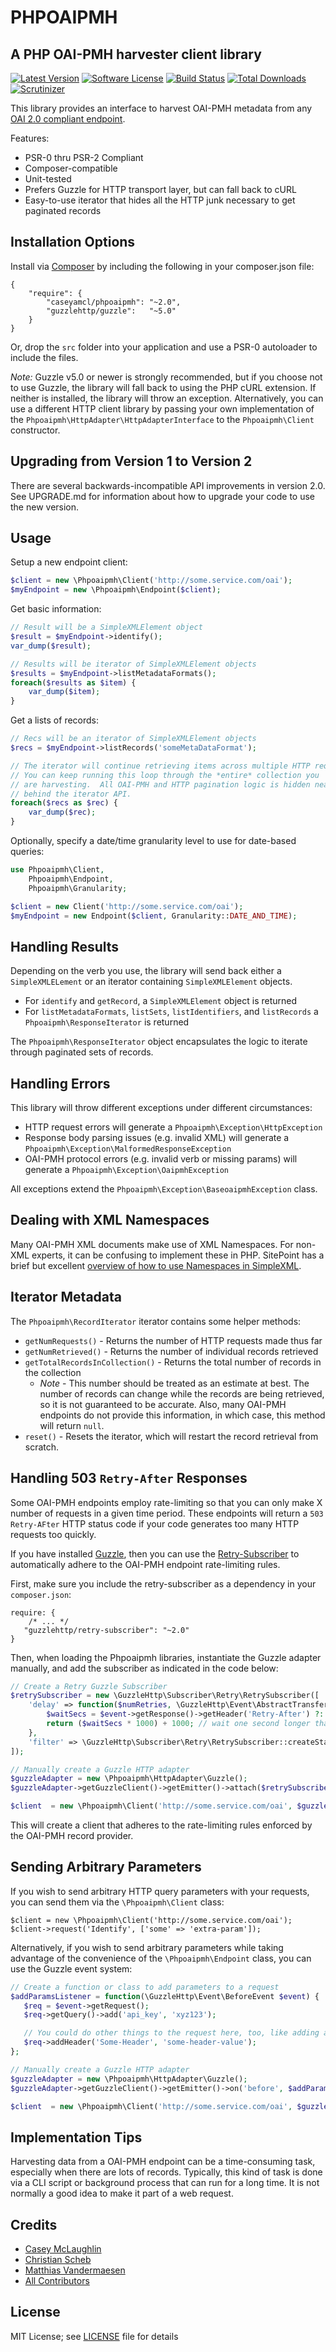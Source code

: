 PHPOAIPMH
=========

A PHP OAI-PMH harvester client library
--------------------------------------

[![Latest Version](https://img.shields.io/github/release/caseyamcl/phpoaipmh.svg?style=flat-square?style=flat-square)](https://github.com/caseyamcl/phpoaipmh/releases)
[![Software License](https://img.shields.io/badge/license-MIT-brightgreen.svg?style=flat-square)](LICENSE.md)
[![Build Status](https://travis-ci.org/caseyamcl/Phpoiapmh.png)](https://travis-ci.org/caseyamcl/Phpoiapmh.png)
[![Total Downloads](https://img.shields.io/packagist/dt/caseyamcl/Phpoaipmh.svg?style=flat-square)](https://packagist.org/packages/caseyamcl/Phpoaipmh)
[![Scrutinizer](https://img.shields.io/scrutinizer/g/caseyamcl/phpoaipmh.svg?style=flat-square)](https://scrutinizer-ci.com/g/caseyamcl/phpoaipmh/)

This library provides an interface to harvest OAI-PMH metadata
from any [OAI 2.0 compliant endpoint](http://www.openarchives.org/OAI/openarchivesprotocol.html#ListMetadataFormats).

Features:
* PSR-0 thru PSR-2 Compliant
* Composer-compatible
* Unit-tested
* Prefers Guzzle for HTTP transport layer, but can fall back to cURL
* Easy-to-use iterator that hides all the HTTP junk necessary to get paginated records


Installation Options
--------------------
Install via [Composer](http://getcomposer.org/) by including the following in your composer.json file: 
 
    {
        "require": {
            "caseyamcl/phpoaipmh": "~2.0",
            "guzzlehttp/guzzle":   "~5.0"
        }
    }

Or, drop the `src` folder into your application and use a PSR-0 autoloader to include the files.

*Note:* Guzzle v5.0 or newer is strongly recommended, but if you choose not to use Guzzle, the
library will fall back to using the PHP cURL extension.  If neither is installed, the library will
throw an exception.  Alternatively, you can use a different HTTP client library by passing your own
implementation of the `Phpoaipmh\HttpAdapter\HttpAdapterInterface` to the `Phpoaipmh\Client` constructor.


Upgrading from Version 1 to Version 2
-------------------------------------

There are several backwards-incompatible API improvements in version 2.0.  See UPGRADE.md for
information about how to upgrade your code to use the new version.


Usage
-----
Setup a new endpoint client:

```php
$client = new \Phpoaipmh\Client('http://some.service.com/oai');
$myEndpoint = new \Phpoaipmh\Endpoint($client);
```

Get basic information:

```php
// Result will be a SimpleXMLElement object
$result = $myEndpoint->identify();
var_dump($result);

// Results will be iterator of SimpleXMLElement objects
$results = $myEndpoint->listMetadataFormats();
foreach($results as $item) {
    var_dump($item);
}
```

Get a lists of records:


```php
// Recs will be an iterator of SimpleXMLElement objects
$recs = $myEndpoint->listRecords('someMetaDataFormat');

// The iterator will continue retrieving items across multiple HTTP requests.
// You can keep running this loop through the *entire* collection you
// are harvesting.  All OAI-PMH and HTTP pagination logic is hidden neatly
// behind the iterator API.
foreach($recs as $rec) {
    var_dump($rec);
}
```

Optionally, specify a date/time granularity level to use for date-based queries:

```php
use Phpoaipmh\Client,
    Phpoaipmh\Endpoint,
    Phpoaipmh\Granularity;

$client = new Client('http://some.service.com/oai');
$myEndpoint = new Endpoint($client, Granularity::DATE_AND_TIME);
```

Handling Results
----------------
Depending on the verb you use, the library will send back either a `SimpleXMLELement`
or an iterator containing `SimpleXMLElement` objects.

* For `identify` and `getRecord`, a `SimpleXMLElement` object is returned
* For `listMetadataFormats`, `listSets`, `listIdentifiers`, and `listRecords` a `Phpoaipmh\ResponseIterator` is returned

The `Phpoaipmh\ResponseIterator` object encapsulates the logic to iterate through paginated sets of records.


Handling Errors
---------------

This library will throw different exceptions under different circumstances:

* HTTP request errors will generate a `Phpoaipmh\Exception\HttpException`
* Response body parsing issues (e.g. invalid XML) will generate a `Phpoaipmh\Exception\MalformedResponseException`
* OAI-PMH protocol errors (e.g. invalid verb or missing params) will generate a `Phpoaipmh\Exception\OaipmhException`

All exceptions extend the `Phpoaipmh\Exception\BaseoaipmhException` class.


Dealing with XML Namespaces
---------------------------

Many OAI-PMH XML documents make use of XML Namespaces.  For non-XML experts, it can be confusing to implement
these in PHP.  SitePoint has a brief but excellent [overview of how to use Namespaces in SimpleXML](http://www.sitepoint.com/simplexml-and-namespaces/).


Iterator Metadata
-----------------

The `Phpoaipmh\RecordIterator` iterator contains some helper methods:

* `getNumRequests()` - Returns the number of HTTP requests made thus far
* `getNumRetrieved()` - Returns the number of individual records retrieved
* `getTotalRecordsInCollection()` - Returns the total number of records in the collection
    * *Note* - This number should be treated as an estimate at best.  The number of records
      can change while the records are being retrieved, so it is not guaranteed to be accurate.
      Also, many OAI-PMH endpoints do not provide this information, in which case, this method will
      return `null`.
* `reset()` - Resets the iterator, which will restart the record retrieval from scratch.


Handling 503 `Retry-After` Responses
------------------------------------

Some OAI-PMH endpoints employ rate-limiting so that you can only make X number
of requests in a given time period.  These endpoints will return a `503 Retry-AFter`
HTTP status code if your code generates too many HTTP requests too quickly.

If you have installed [Guzzle](http://guzzlephp.org), then you can use the
[Retry-Subscriber](https://github.com/guzzle/retry-subscriber) to automatically
adhere to the OAI-PMH endpoint rate-limiting rules.

First, make sure you include the retry-subscriber as a dependency in your
`composer.json`:

    require: {
        /* ... */
       "guzzlehttp/retry-subscriber": "~2.0"
    }
    
Then, when loading the Phpoaipmh libraries, instantiate the Guzzle adapter
manually, and add the subscriber as indicated in the code below:

```php
// Create a Retry Guzzle Subscriber
$retrySubscriber = new \GuzzleHttp\Subscriber\Retry\RetrySubscriber([
    'delay' => function($numRetries, \GuzzleHttp\Event\AbstractTransferEvent $event) {
        $waitSecs = $event->getResponse()->getHeader('Retry-After') ?: '5';
        return ($waitSecs * 1000) + 1000; // wait one second longer than the server said to
    },
    'filter' => \GuzzleHttp\Subscriber\Retry\RetrySubscriber::createStatusFilter(),
]);

// Manually create a Guzzle HTTP adapter
$guzzleAdapter = new \Phpoaipmh\HttpAdapter\Guzzle();
$guzzleAdapter->getGuzzleClient()->getEmitter()->attach($retrySubscriber);

$client  = new \Phpoaipmh\Client('http://some.service.com/oai', $guzzleAdapter);
```

This will create a client that adheres to the rate-limiting rules enforced by the OAI-PMH record provider.


Sending Arbitrary Parameters
----------------------------

If you wish to send arbitrary HTTP query parameters with your requests, you can
send them via the `\Phpoaipmh\Client` class:

    $client = new \Phpoaipmh\Client('http://some.service.com/oai');
    $client->request('Identify', ['some' => 'extra-param']);

Alternatively, if you wish to send arbitrary parameters while taking advantage of the
convenience of the `\Phpoaipmh\Endpoint` class, you can use the Guzzle event system:

```php
// Create a function or class to add parameters to a request
$addParamsListener = function(\GuzzleHttp\Event\BeforeEvent $event) {
   $req = $event->getRequest();
   $req->getQuery()->add('api_key', 'xyz123');

   // You could do other things to the request here, too, like adding a header..
   $req->addHeader('Some-Header', 'some-header-value');
};

// Manually create a Guzzle HTTP adapter
$guzzleAdapter = new \Phpoaipmh\HttpAdapter\Guzzle();
$guzzleAdapter->getGuzzleClient()->getEmitter()->on('before', $addParamsListener);

$client  = new \Phpoaipmh\Client('http://some.service.com/oai', $guzzleAdapter);
```

Implementation Tips
-------------------

Harvesting data from a OAI-PMH endpoint can be a time-consuming task, especially when there are lots of records.
Typically, this kind of task is done via a CLI script or background process that can run for a long time.
It is not normally a good idea to make it part of a web request.

Credits
-------

* [Casey McLaughlin](http://github.com/caseyamcl)
* [Christian Scheb](https://github.com/scheb)
* [Matthias Vandermaesen](https://github.com/netsensei)
* [All Contributors](https://github.com/caseyamcl/phpoaipmh/contributors)

License
-------

MIT License; see [LICENSE](LICENSE) file for details
